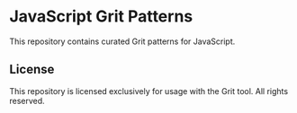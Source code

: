 # JavaScript Grit Patterns

This repository contains curated Grit patterns for JavaScript.

## License

This repository is licensed exclusively for usage with the Grit tool.
All rights reserved.
